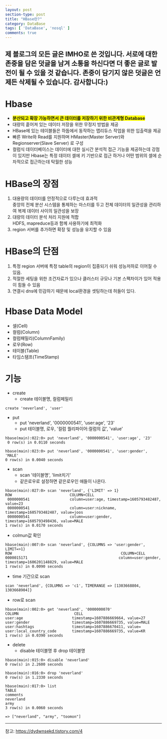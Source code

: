 ```yaml
---
layout: post
section-type: post
title: "HBase란?"
category: DataBase
tags: [ 'DataBase', 'nosql' ]
comments: true
---
```

제 블로그의 모든 글은 IMHO로 쓴 것입니다.
서로에 대한 존중을 담은 덧글을 남겨 소통을 하신다면 더 좋은 글로 발전이 될 수 있을 것 같습니다.
존중이 담기지 않은 덧글은 언제든 삭제될 수 있습니다.
감사합니다:)  
---  
# Hbase
- <span style="background-color:yellow"><b>분산되고 확장 가능하면서 큰 데이터를 저장하기 위한 비관계형 Database</b></span>
- 대량의 흩어져 있는 데이터 저장을 위한 무정지 방법을 제공
- HBase에 있는 테이블들은 하둡에서 동작하는 맵리듀스 작업을 위한 입출력을 제공
- 빠른 Write와 Read를 지원하며 HMaster(Master Server)와 Regionserver(Slave Server) 로 구성
- 컬럼식 데이터베이스는 데이터에 대한 실시간 분석적 접근 기능을 제공하는데 강점이 있지만 Hbase는 특정 데이터 셀에 키 기반으로 접근 하거나 어떤 범위의 셀에 순차적으로 접근하는데 탁월한 성능




# HBase의 장점

1. 대용량의 데이터를 안정적으로 다루는데 효과적  
   중앙의 전체 분산 시스템을 통제하는 마스터를 두고 전체 데이터의 일관성을 관리하여 복제 데이터 사이의 일관성을 보장  
2. 대량의 데이터 분석 처리 지원에 적합  
   HDFS, mapreduce등과 함께 사용하기에 최적화  
3. region 서버를 추가하면 확장 및 성능을 유지할 수 있음  




# HBase의 단점
1. 특정 region 서버에 특정 table의 region이 집중되기 쉬워 성능저하로 이어질 수 있음.
2. 적절한 세팅을 위한 조건자료가 있으나 클러스터 규모나 기본 스팩차이가 있어 적용이 힘들 수 있음
3. 연결시 dns에 민감하기 때문에 local환경을 셋팅하는데 허들이 있다.



# Hbase Data Model

- 셀(Cell)
- 컬럼(Column)
- 컬럼패밀리(ColumnFamily)
- 로우(Row)
- 테이블(Table)
- 타임스탬프(TimeStamp)




# 기능
- create
  - create 테이블명, 컬럼페밀리
```
create 'neverland', 'user'
```


- put
  - put 'neverland', '0000000541', 'user:age', '23'
  - put 테이블명, 로우, '컬럼 퀄리파이어:컬럼의 값', 'value'

```
hbase(main):022:0> put 'neverland', '0000000541', 'user:age', '23'
 0 row(s) in 0.0110 seconds

hbase(main):023:0> put 'neverland', '0000000541', 'user:gender', 'MALE'
0 row(s) in 0.0040 seconds
```


- scan
  - scan '테이블명', 'limit치기'
  - 같은로우로 설정하면 같은로우인 애들이 나온다.
```
hbase(main):027:0> scan 'neverland', {'LIMIT' => 1}
ROW                          COLUMN+CELL
 0000000541                  column=user:age, timestamp=1605793482487, value=23
 0000000541                  column=user:nickname, timestamp=1605793482487, value=joos
 0000000541                  column=user:gender, timestamp=1605793498436, value=MALE
1 row(s) in 0.0170 seconds
```
  - colmun값 확인
```
hbase(main):007:0> scan 'neverland', {COLUMNS => 'user:gender', LIMIT=>1}
ROW                                                 COLUMN+CELL
0000015171                                         column=user:gender, timestamp=1606201148829, value=MALE
1 row(s) in 0.0090 seconds
```
  - time 기간으로 scan
```
scan 'neverland', {COLUMNS => 'c1', TIMERANGE => [1303668804, 1303668904]}
```
  - row로 scan
```
hbase(main):002:0> get 'neverland', '0000000070'
COLUMN                         CELL
user:age                      timestamp=1607886669664, value=27
user:gender                   timestamp=1607886669735, value=MALE
user:hashtags                 timestamp=1607886670411, value=
user:local_country_code       timestamp=1607886669735, value=KR
1 row(s) in 0.0390 seconds
```


- delete
    - disable 테이블명 후 drop 테이블명  
```
hbase(main):015:0> disable 'neverland'
0 row(s) in 2.2600 seconds

hbase(main):016:0> drop 'neverland'
0 row(s) in 1.2330 seconds

hbase(main):017:0> list
TABLE
comments
neverland
army
3 row(s) in 0.0060 seconds

=> ["neverland", "army", "toomon"]
```

---
참고: https://dydwnsekd.tistory.com/4
